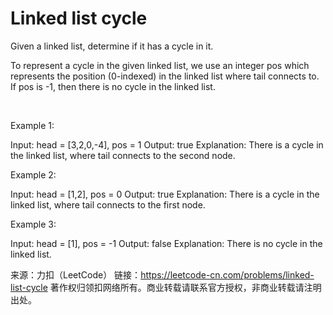 # Linked list cycle
  Given a linked list, determine if it has a cycle in it.

  To represent a cycle in the given linked list, we use an integer pos which represents the position (0-indexed) in the linked list where tail connects to. If pos is -1, then there is no cycle in the linked list.

   

  Example 1:

  Input: head = [3,2,0,-4], pos = 1
  Output: true
  Explanation: There is a cycle in the linked list, where tail connects to the second node.


  Example 2:

  Input: head = [1,2], pos = 0
  Output: true
  Explanation: There is a cycle in the linked list, where tail connects to the first node.


  Example 3:

  Input: head = [1], pos = -1
  Output: false
  Explanation: There is no cycle in the linked list.

  来源：力扣（LeetCode）
  链接：https://leetcode-cn.com/problems/linked-list-cycle
  著作权归领扣网络所有。商业转载请联系官方授权，非商业转载请注明出处。
